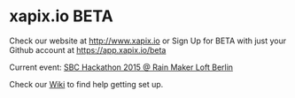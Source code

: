 # xapix.io BETA

Check our website at http://www.xapix.io or Sign Up for BETA with just your Github account at https://app.xapix.io/beta

Current event: [SBC Hackathon 2015 @ Rain Maker Loft Berlin](https://github.com/xapix-io/beta/wiki/SBC-Hackathon-2015)

Check our [Wiki](https://github.com/xapix-io/beta/wiki) to find help getting set up.
